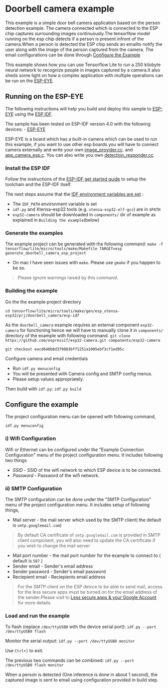 # Doorbell camera example

This example is a simple door bell camera application based on the person detection example.
The camera connected which is connected to the ESP chip captures surrounding images continuously.The tensorflow model running on the esp chip detects if a person is present infront of the camera.When a person is detected the ESP chip sends an emailto notify the user along with the image of the person captured from the camera.
The email configurations can be done through [Configure the Example](./README#configure-the-example)

This example shows how you can use Tensorflow Lite to run a 250 kilobyte neural
network to recognize people in images captured by a camera.It also sheds some light on how a complex application with multiple operations can be run on the [ESP-EYE](https://github.com/espressif/esp-who/blob/master/docs/en/get-started/ESP-EYE_Getting_Started_Guide.md).

## Running on the ESP-EYE

The following instructions will help you build and deploy this sample to
[ESP-EYE](https://github.com/espressif/esp-who/blob/master/docs/en/get-started/ESP-EYE_Getting_Started_Guide.md)
using the [ESP IDF](https://github.com/espressif/esp-idf).

The sample has been tested on ESP-IDF version 4.0 with the following devices: -
[ESP-EYE](https://github.com/espressif/esp-who/blob/master/docs/en/get-started/ESP-EYE_Getting_Started_Guide.md)

ESP-EYE is a board which has a built-in camera which can be used to run this
example, if you want to use other esp boards you will have to connect camera
externally and write your own
[image_provider.cc](https://github.com/tensorflow/tensorflow/tree/master/tensorflow/lite/micro/examples/doorbell_camera/esp/image_provider.cc).
and
[app_camera_esp.c](https://github.com/tensorflow/tensorflow/tree/master/tensorflow/lite/micro/examples/doorbell_camera/esp/app_camera_esp.c).
You can also write you own
[detection_responder.cc](https://github.com/tensorflow/tensorflow/tree/master/tensorflow/lite/micro/examples/doorbell_camera/detection_responder.cc).

### Install the ESP IDF

Follow the instructions of the
[ESP-IDF get started guide](https://docs.espressif.com/projects/esp-idf/en/latest/get-started/index.html)
to setup the toolchain and the ESP-IDF itself.

The next steps assume that the
[IDF environment variables are set](https://docs.espressif.com/projects/esp-idf/en/latest/get-started/index.html#step-4-set-up-the-environment-variables) :

*   The `IDF_PATH` environment variable is set
*   `idf.py` and Xtensa-esp32 tools (e.g. `xtensa-esp32-elf-gcc`) are in `$PATH`
*   `esp32-camera` should be downloaded in `components/` dir of example as
    explained in `Building the example`(below)

### Generate the examples

The example project can be generated with the following command:
`make -f tensorflow/lite/micro/tools/make/Makefile TARGET=esp generate_doorbell_camera_esp_project`

  - On mac I have seen issues with `make`. Please use `gmake` if you happen to be so.
> Please ignore warnings raised by this command.

### Building the example

Go the the example project directory

`cd tensorflow/lite/micro/tools/make/gen/esp_xtensa-esp32/prj/doorbell_camera/esp-idf`

As the `doorbell_camera` example requires an external component `esp32-camera`
for functioning hence we will have to manually clone it in `components/`
directory of the example with following command.
`git clone https://github.com/espressif/esp32-camera.git components/esp32-camera`

`git checkout eacd640b8d379883bff1251a1005ebf3cf1ed95c`

Configure camera and email credentials
  - Run `idf.py menuconfig`
  - You will be presented with Camera config and SMTP config menus.
  - Please setup values appropriately.

Then build with `idf.py`: `idf.py build`

## Configure the example

The project configuration menu can be opened with following command,
```
idf.py menuconfig
```
### i) Wifi Configuration
Wifi or Ethernet can be configured under the "Example Connection Configuration" menu of the project configuration menu.
It includes following two things
* *SSID* - SSID of the wifi network to which ESP device is to be connected.
* *Password* - Password of the wifi network.

### ii) SMTP Configuration
The SMTP configuration can be done under the "SMTP Configuration" menu of the project configuration menu.
It includes setup of following things,
* Mail server - the mail server which used by the SMTP client( the default is `smtp.googlemail.com`)
> By default CA certificate of `smtp.googlemail.com` is provided in SMTP client component, you will also need to update the CA certificate if you wish to change the mail server
* Mail port number - the mail port number for the example to connect to ( default is `587` )
* Sender email - Sender's email address
* Sender password - Sender's email password
* Reciepient email - Reciepients email address
> For the SMTP client on the ESP deivce to be able to send mail, access for the less secure apps must be turned on for the email address of the sender.Please visit to [Less secure apps & your Google Account](https://support.google.com/accounts/answer/6010255) for more details.

### Load and run the example

To flash (replace `/dev/ttyUSB0` with the device serial port): `idf.py --port
/dev/ttyUSB0 flash`

Monitor the serial output: `idf.py --port /dev/ttyUSB0 monitor`

Use `Ctrl+]` to exit.

The previous two commands can be combined:
`idf.py --port /dev/ttyUSB0 flash monitor`

When a person is detected (One inference is done in about 1 second), the
captured image is sent to email using configuration provided in build step.
